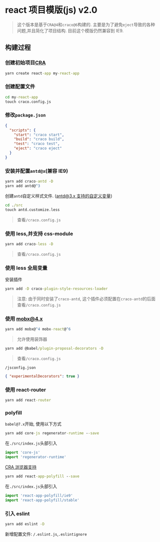 # react 项目模版(js) v2.0

> 这个版本是基于`CRA@4`和`craco@6`构建的. 主要是为了避免`eject`导致的各种问题,并且简化了项目结构.
> 目前这个模版仍然兼容到 IE9.

## 构建过程

### 创建初始项目[CRA](https://create-react-app.dev/docs/getting-started)

```cmd
yarn create react-app my-react-app
```

### 创建配置文件

```cmd
cd my-react-app
touch craco.config.js
```

### 修改`package.json`

```json
{
  "scripts": {
    "start": "craco start",
    "build": "craco build",
    "test": "craco test",
    "eject": "craco eject"
  }
}
```

### 安装并配置`antd@x`(兼容 IE9)

```cmd
yarn add craco-antd -D
yarn add antd@^3
```

创建`antd`自定义样式文件. ([antd@3.x 支持的自定义变量](https://github.com/ant-design/ant-design/blob/master/components/style/themes/default.less))

```cmd
cd ./src
touch antd.customize.less
```

> 查看`/craco.config.js`

### 使用 less,并支持 css-module

```cmd
yarn add craco-less -D
```

> 查看`/craco.config.js`

### 使用 less 全局变量

安装插件

```cmd
yarn add -D craco-plugin-style-resources-loader
```

> 注意: 由于同时安装了`craco-antd`, 这个插件必须配置在`craco-antd`的后面
> 查看`/craco.config.js`

### 使用 mobx@4.x

```cmd
yarn add mobx@^4 mobx-react@^6
```

> 允许使用装饰器

```cmd
yarn add @babel/plugin-proposal-decorators -D
```

> 查看`/craco.config.js`

`/jsconfig.json`

```json
{ "experimentalDecorators": true }
```

### 使用 react-router

```cmd
yarn add react-router
```

### polyfill

`babel@7.x`开始, 使用以下方式

```cmd
yarn add core-js regenerator-runtime --save
```

在`./src/index.js`头部引入

```js
import 'core-js'
import 'regenerator-runtime'
```

[CRA 浏览器支持](https://github.com/facebook/create-react-app/blob/master/packages/react-app-polyfill/README.md)

```cmd
yarn add react-app-polyfill --save
```

在`./src/index.js`头部引入

```js
import 'react-app-polyfill/ie9'
import 'react-app-polyfill/stable'
```

### 引入 eslint

```cmd
yarn add eslint -D
```

新增配置文件: `/.eslint.js`,`.eslintignore`

